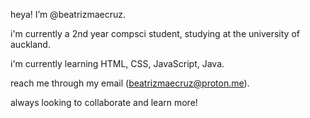 heya! I’m @beatrizmaecruz.

i'm currently a 2nd year compsci student, studying at the university of auckland.

i'm currently learning HTML, CSS, JavaScript, Java.

reach me through my email (beatrizmaecruz@proton.me).

always looking to collaborate and learn more!

<!---
beatrizmaecruz/beatrizmaecruz is a ✨ special ✨ repository because its `README.md` (this file) appears on your GitHub profile.
You can click the Preview link to take a look at your changes.
--->
